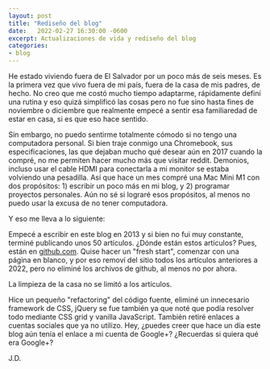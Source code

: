 ```yaml
---
layout: post
title: "Rediseño del blog"
date:   2022-02-27 16:30:00 -0600
excerpt: Actualizaciones de vida y rediseño del blog
categories:
- blog
---
```


He estado viviendo fuera de El Salvador por un poco más de seis meses. Es la primera vez que vivo fuera de mi país, fuera de la casa de mis padres, de hecho. No creo que me costó mucho tiempo adaptarme, rápidamente definí una rutina y eso quizá simplificó las cosas pero no fue sino hasta fines de noviembre o diciembre que realmente empecé a sentir esa familiaredad de estar en casa, si es que eso hace sentido. 

Sin embargo, no puedo sentirme totalmente cómodo si no tengo una computadora personal. Si bien traje conmigo una Chromebook, sus especificaciones, las que dejaban mucho qué desear aún en 2017 cuando la compré, no me permiten hacer mucho más que visitar reddit. Demonios, incluso usar el cable HDMI para conectarla a mi monitor se estaba volviendo una pesadilla. Así que hace un mes compré una Mac Mini M1 con dos propósitos: 1) escribir un poco más en mi blog, y 2) programar proyectos personales. Aún no sé si lograré esos propósitos, al menos no puedo usar la excusa de no tener computadora.

Y eso me lleva a lo siguiente:

Empecé a escribir en este blog en 2013 y si bien no fui muy constante, terminé publicando unos 50 artículos. ¿Dónde están estos artículos? Pues, están en [github.com](https://github.com/jdzarate/jdzarate.github.io/tree/master/_posts). Quise hacer un "fresh start", comenzar con una página en blanco, y por eso removí del sitio todos los artículos anteriores a 2022, pero no eliminé los archivos de github, al menos no por ahora.

La limpieza de la casa no se limitó a los artículos. 

Hice un pequeño "refactoring" del código fuente, eliminé un innecesario framework de CSS, jQuery se fue también ya que noté que podía resolver todo mediante CSS grid y vanilla JavaScript. También retiré enlaces a cuentas sociales que ya no utilizo. Hey, ¿puedes creer que hace un día este blog aún tenía el enlace a mi cuenta de Google+? ¿Recuerdas si quiera qué era Google+?

J.D.